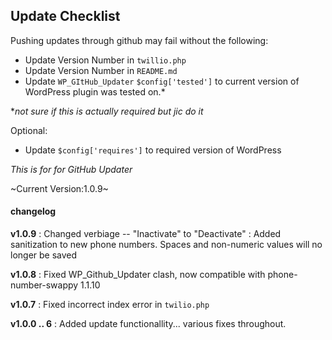 Update Checklist
-------------
Pushing updates through github may fail without the following:

+ Update Version Number in `twillio.php`
+ Update Version Number in `README.md`
+ Update `WP_GItHub_Updater` `$config['tested']` to current version of WordPress plugin was tested on.*
 
**not sure if this is actually required but jic do it*

Optional:
+ Update `$config['requires']` to required version of WordPress

*This is for for GitHub Updater*

~Current Version:1.0.9~

#### changelog

**v1.0.9**
: Changed verbiage -- "Inactivate" to "Deactivate"
: Added sanitization to new phone numbers. Spaces and non-numeric values will no longer be saved

**v1.0.8**
: Fixed WP_Github_Updater clash, now compatible with phone-number-swappy 1.1.10

**v1.0.7**
: Fixed incorrect index error in `twilio.php`

**v1.0.0 .. 6**
: Added update functionallity... various fixes throughout.